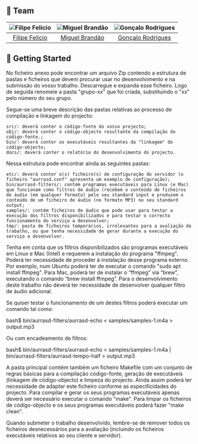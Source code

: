 
## :busts_in_silhouette: Team

![Filipe Felício][filipe-pic] | ![Miguel Brandão][brandao-pic] | ![Gonçalo Rodrigues][gongas-pic]
:---: | :---: | :---: 
[Filipe Felício][filipe] | [Miguel Brandão][brandao] | [Gonçalo Rodrigues][gongas]

[filipe]: https://github.com/feliciofilipe
[filipe-pic]: https://github.com/feliciofilipe.png?size=120
[brandao]: https://github.com/miguelbrandao
[brandao-pic]: https://github.com/miguelbrandao.png?size=120
[gongas]: https://github.com/Gongas8823
[gongas-pic]: https://github.com/Gongas8823.png?size=120

## :rocket: Getting Started

No ficheiro anexo pode encontrar um arquivo Zip contendo a estrutura de pastas e ficheiros que devem procurar usar no desenvolvimento e na submissão do vosso trabalho. Descarregue e expanda esse ficheiro. Logo de seguida renomeie a pasta "grupo-xx" que foi criada, substituindo o "xx" pelo número do seu grupo.

Segue-se uma breve descrição das pastas relativas ao processo de compilação e linkagem do projecto:

    src/: deverá conter o código-fonte do vosso projecto;
    obj/: deverá conter o código-objecto resultante da compilação do código-fonte.;
    bin/: deverá conter os executáveis resultantes da "linkagem" do código-objecto;
    docs/: deverá conter o relatório do desenvolvimento do projecto.

Nessa estrutura pode encontrar ainda as seguintes pastas:

    etc/: deverá conter o(s) ficheiro(s) de configuração do servidor (o ficheiro "aurrasd.conf" apresenta um exemplo de configuração);
    bin/aurrasd-filters/: contém programas executáveis para Linux (e Mac) que funcionam como filtros de áudio (recebem o conteúdo de ficheiros de áudio (em qualquer formato) pelo seu standard input e produzem o conteúdo de um ficheiro de áudio (no formato MP3) no seu standard output;
    samples/: contém ficheiros de áudio que pode usar para testar a execução dos filtros disponibilizados e para testar o correcto funcionamento do serviço a desenvolver;
    tmp/: pasta de ficheiros temporários, irrelevantes para a avaliação do trabalho, ou que tenha necessidade de gerar durante a execução do serviço a desenvolver.

Tenha em conta que os filtros disponibilizados são programas executáveis em Linux e Mac (Intel) e requerem a instalação do programa "ffmpeg". Poderá ter necessidade de proceder à instalação desse programa externo. Por exemplo, num Ubuntu poderá ter de executar o comando "sudo apt install ffmpeg". Para Mac, poderá ter de instalar o “ffmpeg” via “brew”, executando o comando “brew install ffmpeg”. Para o desenvolvimento deste trabalho não deverá ter necessidade de desenvolver qualquer filtro de áudio adicional.

Se quiser testar o funcionamento de um destes filtros poderá executar um comando tal como:

bash$ bin/aurrasd-filters/aurrasd-echo < samples/samples-1.m4a > output.mp3

Ou com encadeamento de filtros:

bash$ bin/aurrasd-filters/aurrasd-echo < samples/samples-1.m4a | bin/aurrasd-filters/aurrasd-tempo-half > output.mp3

A pasta principal comtém também um ficheiro Makefile com um conjunto de regras básicas para a compilação código-fonte, geração de executáveis (linkagem de código-objecto) e limpeza do projecto. Ainda assim poderá ter necessidade de adaptar este ficheiro conforme as especificidades do projecto. Para compilar e gerar os seus programas executáveis apenas deverá ser necessário executar o comando "make". Para limpar os ficheiros de código-objecto e os seus programas executáveis poderá fazer "make clean".

Quando submeter o trabalho desenvolvido, lembre-se de remover todos os ficheiros desnecessários para a avaliação (incluindo os ficheiros executáveis relativos ao seu cliente e servidor).

